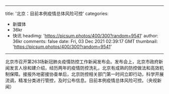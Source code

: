 
---
title: '北京：目前本例疫情总体风险可控'
categories: 
 - 新媒体
 - 36kr
 - 快讯
headimg: 'https://picsum.photos/400/300?random=9541'
author: 36kr
comments: false
date: Fri, 03 Dec 2021 02:39:17 GMT
thumbnail: 'https://picsum.photos/400/300?random=9541'
---

<div>   
北京市召开第263场新冠肺炎疫情防控工作新闻发布会。发布会上，北京市政府新闻发言人徐和建介绍，经历两年的疫情防控洗礼，北京有成熟的防控做法和高效机制保障。接报外地密接协查单后，北京防控相关部门第一时间立即行动，科学开展流调，精准分类进行管控，及时公布信息。目前本例疫情总体风险可控。（央视新闻）  
</div>
            
